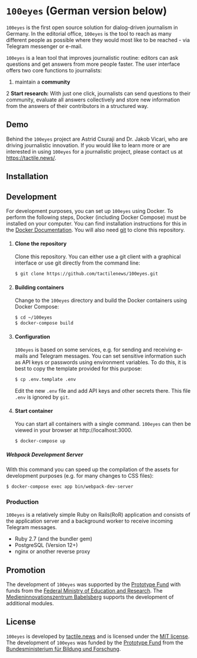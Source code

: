# `100eyes` (German version below)

`100eyes` is the first open source solution for dialog-driven journalism in Germany. In the editorial office, `100eyes` is the tool to reach as many different people as possible where they would most like to be reached - via Telegram messenger or e-mail.

`100eyes` is a lean tool that improves journalistic routine: editors can ask questions and get answers from more people faster. The user interface offers two core functions to journalists:

1. maintain a **community**

2 **Start research:** With just one click, journalists can send questions to their community, evaluate all answers collectively and store new information from the answers of their contributors in a structured way.

## Demo
Behind the `100eyes` project are Astrid Csuraji and Dr. Jakob Vicari, who are driving journalistic innovation. If you would like to learn more or are interested in using `100eyes` for a journalistic project, please contact us at https://tactile.news/.

## Installation

## Development
For development purposes, you can set up `100eyes` using Docker. To perform the following steps, Docker (including Docker Compose) must be installed on your computer. You can find installation instructions for this in the [Docker Documentation](https://docs.docker.com/get-docker/). You will also need [git](https://git-scm.com/book/en/v2/Getting-Started-Installing-Git) to clone this repository.

1. #### Clone the repository
   Clone this repository. You can either use a git client with a graphical interface or use git directly from the command line:

   ```bash
   $ git clone https://github.com/tactilenews/100eyes.git
   ```

2. #### Building containers
   Change to the `100eyes` directory and build the Docker containers using Docker Compose:

    ```bash
    $ cd ~/100eyes
    $ docker-compose build
    ```

3. #### Configuration
   `100eyes` is based on some services, e.g. for sending and receiving e-mails and Telegram messages. You can set sensitive information such as API keys or passwords using environment variables. To do this, it is best to copy the template provided for this purpose:

   ```bash
   $ cp .env.template .env
   ```

   Edit the new `.env` file and add API keys and other secrets there. This file `.env` is ignored by `git`.

4. #### Start container
    You can start all containers with a single command. `100eyes` can then be viewed in your browser at http://localhost:3000.

    ```bash
    $ docker-compose up
    ```

  ##### Webpack Development Server

  With this command you can speed up the compilation of the assets for development purposes (e.g. for many changes to CSS files):

  ```bash
  $ docker-compose exec app bin/webpack-dev-server
  ```

### Production
`100eyes` is a relatively simple Ruby on Rails(RoR) application and consists of the application server and a background worker to receive incoming Telegram messages.

* Ruby 2.7 (and the bundler gem)
* PostgreSQL (Version 12+)
* nginx or another reverse proxy

## Promotion
The development of `100eyes` was supported by the [Prototype Fund](https://prototypefund.de) with funds from the [Federal Ministry of Education and Research](https://bmbf.de). The [Medieninnovationszentrum Babelsberg](http://miz-babelsberg.de) supports the development of additional modules.

## License
`100eyes` is developed by [tactile.news](https://tactile.news) and is licensed under the [MIT license](https://github.com/tactilenews/100eyes/blob/master/LICENSE).
The development of `100eyes` was funded by the [Prototype Fund](https://prototypefund.de) from the [Bundesministerium für Bildung und Forschung](https://bmbf.de).
